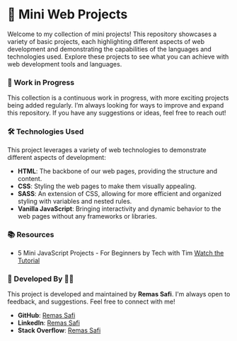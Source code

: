 # 🚀 Mini Web Projects

Welcome to my collection of mini projects! This repository showcases a variety of basic projects, each highlighting different aspects of web development and demonstrating the capabilities of the languages and technologies used. Explore these projects to see what you can achieve with web development tools and languages.

### 🚧 Work in Progress

This collection is a continuous work in progress, with more exciting projects being added regularly. I’m always looking for ways to improve and expand this repository. If you have any suggestions or ideas, feel free to reach out!

### 🛠️ Technologies Used

This project leverages a variety of web technologies to demonstrate different aspects of development:

- **HTML**: The backbone of our web pages, providing the structure and content.
- **CSS**: Styling the web pages to make them visually appealing.
- **SASS**: An extension of CSS, allowing for more efficient and organized styling with variables and nested rules.
- **Vanilla JavaScript**: Bringing interactivity and dynamic behavior to the web pages without any frameworks or libraries.

### 📚 Resources

- 5 Mini JavaScript Projects - For Beginners
  by Tech with Tim
  [Watch the Tutorial](https://www.youtube.com/watch?v=2ml4x0rO1PQ)

### 👸 Developed By 👩‍💻

This project is developed and maintained by **Remas Safi**. I'm always open to feedback, and suggestions. Feel free to connect with me!

- **GitHub**: [Remas Safi](https://github.com/RemasSafi)
- **LinkedIn**: [Remas Safi](https://www.linkedin.com/in/remas-safi/)
- **Stack Overflow**: [Remas Safi](https://stackoverflow.com/users/13058371/remoo)
